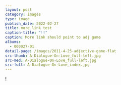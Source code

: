 ```yaml
---
layout: post
category: images
type: image
publish_date: 2022-02-27
title: more link test
caption-title: "!!"
caption: More link should point to adj game
albums:
  - 000027-01
detail-page: /images/2011-4-25-adjective-game-flat
src-thumb: A-Dialogue-On-Love_full-left.jpg
src-med: A-Dialogue-On-Love_full-left.jpg
src-full: A-Dialogue-On-Love_index.jpg
---
```

!